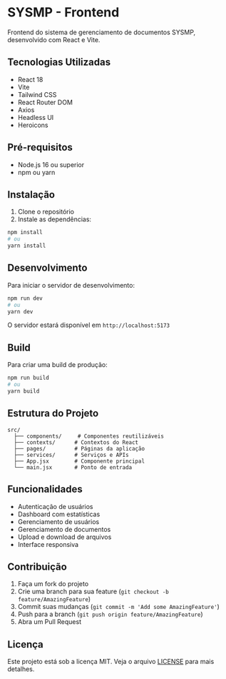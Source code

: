 # SYSMP - Frontend

Frontend do sistema de gerenciamento de documentos SYSMP, desenvolvido com React e Vite.

## Tecnologias Utilizadas

- React 18
- Vite
- Tailwind CSS
- React Router DOM
- Axios
- Headless UI
- Heroicons

## Pré-requisitos

- Node.js 16 ou superior
- npm ou yarn

## Instalação

1. Clone o repositório
2. Instale as dependências:

```bash
npm install
# ou
yarn install
```

## Desenvolvimento

Para iniciar o servidor de desenvolvimento:

```bash
npm run dev
# ou
yarn dev
```

O servidor estará disponível em `http://localhost:5173`

## Build

Para criar uma build de produção:

```bash
npm run build
# ou
yarn build
```

## Estrutura do Projeto

```tree
src/
  ├── components/     # Componentes reutilizáveis
  ├── contexts/      # Contextos do React
  ├── pages/         # Páginas da aplicação
  ├── services/      # Serviços e APIs
  ├── App.jsx        # Componente principal
  └── main.jsx       # Ponto de entrada
```

## Funcionalidades

- Autenticação de usuários
- Dashboard com estatísticas
- Gerenciamento de usuários
- Gerenciamento de documentos
- Upload e download de arquivos
- Interface responsiva

## Contribuição

1. Faça um fork do projeto
2. Crie uma branch para sua feature (`git checkout -b feature/AmazingFeature`)
3. Commit suas mudanças (`git commit -m 'Add some AmazingFeature'`)
4. Push para a branch (`git push origin feature/AmazingFeature`)
5. Abra um Pull Request

## Licença

Este projeto está sob a licença MIT. Veja o arquivo [LICENSE](LICENSE) para mais detalhes.
